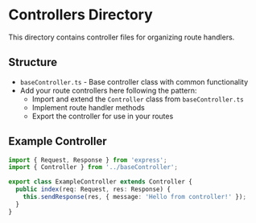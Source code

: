 # Controllers Directory

This directory contains controller files for organizing route handlers.

## Structure
- `baseController.ts` - Base controller class with common functionality
- Add your route controllers here following the pattern:
  - Import and extend the `Controller` class from `baseController.ts`
  - Implement route handler methods
  - Export the controller for use in your routes

## Example Controller
```typescript
import { Request, Response } from 'express';
import { Controller } from '../baseController';

export class ExampleController extends Controller {
  public index(req: Request, res: Response) {
    this.sendResponse(res, { message: 'Hello from controller!' });
  }
}
```

